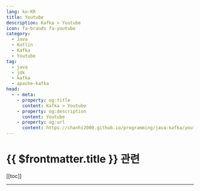```yaml
---
lang: ko-KR
title: Youtube
description: Kafka > Youtube
icon: fa-brands fa-youtube
category: 
  - Java
  - Kotlin
  - Kafka
  - Youtube
tag: 
  - java
  - jdk
  - kafka
  - apache-kafka
head:
  - - meta:
    - property: og:title
      content: Kafka > Youtube
    - property: og:description
      content: Youtube
    - property: og:url
      content: https://chanhi2000.github.io/programming/java-kafka/youtube.html
---
```


# {{ $frontmatter.title }} 관련

[[toc]]

---

<MyYouTubeItems jsonName="yu-interviewpen" /><!-- Interview Pen -->
<MyYouTubeItems jsonName="yu-hnasr" /><!-- Hussein Nasser -->

<TagLinks />